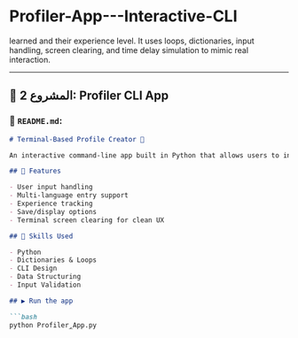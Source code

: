# Profiler-App---Interactive-CLI
 learned and their experience level. It uses loops, dictionaries, input handling, screen clearing, and time delay simulation to mimic real interaction.


---

## 📁 المشروع 2: Profiler CLI App

### 📝 `README.md`:

```markdown
# Terminal-Based Profile Creator 👤

An interactive command-line app built in Python that allows users to input their name, programming languages they’ve learned, and their experience in each — then displays the saved data.

## 🧰 Features

- User input handling
- Multi-language entry support
- Experience tracking
- Save/display options
- Terminal screen clearing for clean UX

## 🧠 Skills Used

- Python
- Dictionaries & Loops
- CLI Design
- Data Structuring
- Input Validation

## ▶️ Run the app

```bash
python Profiler_ِِApp.py
